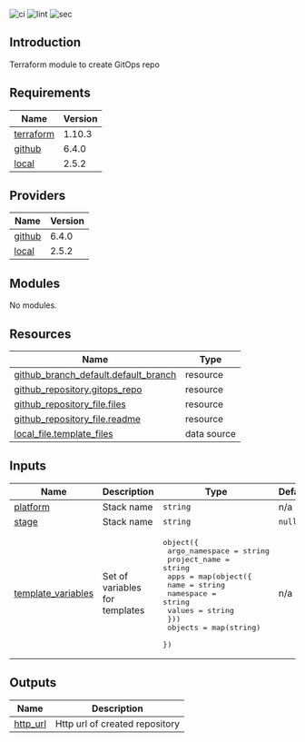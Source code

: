 ![ci](https://github.com/LogisticsPet/terraform-gitops-repo/actions/workflows/ci.yml/badge.svg?branch=main)
![lint](https://github.com/LogisticsPet/terraform-gitops-repo/actions/workflows/lint.yml/badge.svg?branch=main)
![sec](https://github.com/LogisticsPet/terraform-gitops-repo/actions/workflows/tfsec.yml/badge.svg?branch=main)
## Introduction
Terraform module to create GitOps repo

<!-- BEGIN_TF_DOCS -->
  
## Requirements

| Name | Version |
|------|---------|
| <a name="requirement_terraform"></a> [terraform](#requirement\_terraform) | 1.10.3 |
| <a name="requirement_github"></a> [github](#requirement\_github) | 6.4.0 |
| <a name="requirement_local"></a> [local](#requirement\_local) | 2.5.2 |
## Providers

| Name | Version |
|------|---------|
| <a name="provider_github"></a> [github](#provider\_github) | 6.4.0 |
| <a name="provider_local"></a> [local](#provider\_local) | 2.5.2 |
## Modules

No modules.
## Resources

| Name | Type |
|------|------|
| [github_branch_default.default_branch](https://registry.terraform.io/providers/integrations/github/6.4.0/docs/resources/branch_default) | resource |
| [github_repository.gitops_repo](https://registry.terraform.io/providers/integrations/github/6.4.0/docs/resources/repository) | resource |
| [github_repository_file.files](https://registry.terraform.io/providers/integrations/github/6.4.0/docs/resources/repository_file) | resource |
| [github_repository_file.readme](https://registry.terraform.io/providers/integrations/github/6.4.0/docs/resources/repository_file) | resource |
| [local_file.template_files](https://registry.terraform.io/providers/hashicorp/local/2.5.2/docs/data-sources/file) | data source |
## Inputs

| Name | Description | Type | Default | Required |
|------|-------------|------|---------|:--------:|
| <a name="input_platform"></a> [platform](#input\_platform) | Stack name | `string` | n/a | yes |
| <a name="input_stage"></a> [stage](#input\_stage) | Stack name | `string` | `null` | no |
| <a name="input_template_variables"></a> [template\_variables](#input\_template\_variables) | Set of variables for templates | <pre>object({<br/>    argo_namespace = string<br/>    project_name   = string<br/>    apps = map(object({<br/>      name      = string<br/>      namespace = string<br/>      values    = string<br/>    }))<br/>    objects = map(string)<br/>  })</pre> | n/a | yes |
## Outputs

| Name | Description |
|------|-------------|
| <a name="output_http_url"></a> [http\_url](#output\_http\_url) | Http url of created repository |
<!-- END_TF_DOCS -->
